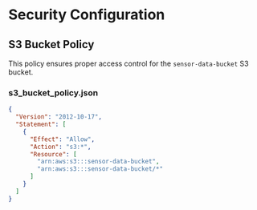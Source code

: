 # Security Configuration

## S3 Bucket Policy

This policy ensures proper access control for the `sensor-data-bucket` S3 bucket.

### s3_bucket_policy.json

```json
{
  "Version": "2012-10-17",
  "Statement": [
    {
      "Effect": "Allow",
      "Action": "s3:*",
      "Resource": [
        "arn:aws:s3:::sensor-data-bucket",
        "arn:aws:s3:::sensor-data-bucket/*"
      ]
    }
  ]
}
